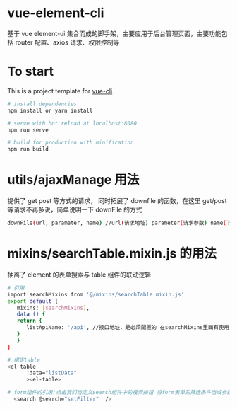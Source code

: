 # vue-element-cli

基于 vue element-ui 集合而成的脚手架，主要应用于后台管理页面，主要功能包括 router 配置、axios 请求、权限控制等

# To start

This is a project template for [vue-cli](https://github.com/vuejs/vue-cli)

```bash
# install dependencies
npm install or yarn install

# serve with hot reload at localhost:8080
npm run serve

# build for production with minification
npm run build

```

# utils/ajaxManage 用法

提供了 get post 等方式的请求， 同时拓展了 downfile 的函数，在这里 get/post 等请求不再多说，简单说明一下 downFile 的方式

```bash
downFile(url, parameter, name) //url(请求地址) parameter(请求参数) name(下载的文件的名称和格式  比如'测试.xls')

```

# mixins/searchTable.mixin.js 的用法

抽离了 element 的表单搜索与 table 组件的联动逻辑

```bash
# 引用
import searchMixins from '@/mixins/searchTable.mixin.js'
export default {
   mixins: [searchMixins],
   data () {
   return {
      listApiName: '/api', //接口地址，是必须配置的 在searchMixins里面有使用
   }
   }
}

# 绑定table
<el-table
      :data="listData"
      ><el-table>

# form组件的引用:点击我们自定义search组件中的搜索按钮 将form表单的筛选条件当成参数传递给setFilter函数， 那么表单就自动刷新了
  <search @search="setFilter"  />

```
